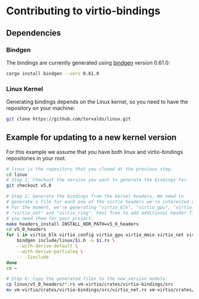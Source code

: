 # Contributing to virtio-bindings

## Dependencies

### Bindgen
The bindings are currently generated using
[bindgen](https://crates.io/crates/bindgen) version 0.61.0:
```bash
cargo install bindgen --vers 0.61.0
```

### Linux Kernel
Generating bindings depends on the Linux kernel, so you need to have the
repository on your machine:

```bash
git clone https://github.com/torvalds/linux.git
```

## Example for updating to a new kernel version

For this example we assume that you have both linux and virtio-bindings
repositories in your root.

```bash
# linux is the repository that you cloned at the previous step.
cd linux
# Step 1: Checkout the version you want to generate the bindings for.
git checkout v5.0

# Step 2: Generate the bindings from the kernel headers. We need to
# generate a file for each one of the virtio headers we're interested on.
# For the moment, we're generating "virtio_blk", "virtio_gpu", "virtio_mmio",
# "virtio_net" and "virtio_ring". Feel free to add additional header files if
# you need them for your project.
make headers_install INSTALL_HDR_PATH=v5_0_headers
cd v5_0_headers
for i in virtio_blk virtio_config virtio_gpu virtio_mmio virtio_net virtio_ring ; do \
    bindgen include/linux/$i.h -o $i.rs \
    --with-derive-default \
    --with-derive-partialeq \
    -- -Iinclude
done
cd ~

# Step 6: Copy the generated files to the new version module.
cp linux/v5_0_headers/*.rs vm-virtio/crates/virtio-bindings/src
mv vm-virtio/crates/virtio-bindings/src/virtio_net.rs vm-virtio/crates/virtio-bindings/src/virtio_net/generated.rs
```

